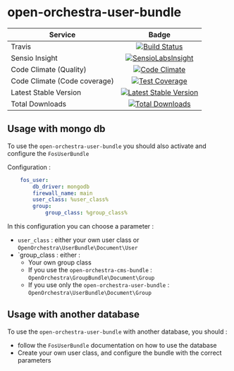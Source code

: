 # open-orchestra-user-bundle

| Service       | Badge         |
| ------------- |:-------------:|
| Travis | [![Build Status](https://travis-ci.org/open-orchestra/open-orchestra-user-bundle.svg?branch=master)](https://travis-ci.org/open-orchestra/open-orchestra-user-bundle) |
| Sensio Insight | [![SensioLabsInsight](https://insight.sensiolabs.com/projects/9fb35126-d98c-41d6-9a90-ad9fa269aa60/big.png)](https://insight.sensiolabs.com/projects/9fb35126-d98c-41d6-9a90-ad9fa269aa60) |
| Code Climate (Quality) | [![Code Climate](https://codeclimate.com/github/open-orchestra/open-orchestra-user-bundle/badges/gpa.svg)](https://codeclimate.com/github/open-orchestra/open-orchestra-user-bundle) |
| Code Climate (Code coverage) | [![Test Coverage](https://codeclimate.com/github/open-orchestra/open-orchestra-user-bundle/badges/coverage.svg)](https://codeclimate.com/github/open-orchestra/open-orchestra-user-bundle/coverage) |
| Latest Stable Version | [![Latest Stable Version](https://poser.pugx.org/open-orchestra/open-orchestra-user-bundle/v/stable)](https://packagist.org/packages/open-orchestra/open-orchestra-user-bundle) |
| Total Downloads | [![Total Downloads](https://poser.pugx.org/open-orchestra/open-orchestra-user-bundle/downloads)](https://packagist.org/packages/open-orchestra/open-orchestra-user-bundle) |

## Usage with mongo db

To use the `open-orchestra-user-bundle` you should also activate and configure the `FosUserBundle`

Configuration :

``` yaml
    fos_user:
        db_driver: mongodb
        firewall_name: main
        user_class: %user_class%
        group:
            group_class: %group_class%
```

In this configuration you can choose a parameter :

 - `user_class` : either your own user class or `OpenOrchestra\UserBundle\Document\User`
 - `group_class : either :
   - Your own group class
   - If you use the `open-orchestra-cms-bundle` : `OpenOrchestra\GroupBundle\Document\Group`
   - If you use only the `open-orchestra-user-bundle` : `OpenOrchestra\UserBundle\Document\Group`

## Usage with another database

To use the `open-orchestra-user-bundle` with another database, you should :

 - follow the `FosUserBundle` documentation on how to use the database
 - Create your own user class, and configure the bundle with the correct parameters
